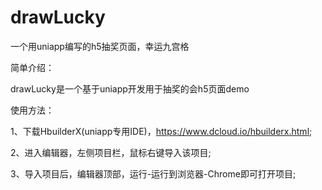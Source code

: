 # drawLucky
一个用uniapp编写的h5抽奖页面，幸运九宫格

简单介绍：

drawLucky是一个基于uniapp开发用于抽奖的会h5页面demo

使用方法：

1、下载HbuilderX(uniapp专用IDE)，https://www.dcloud.io/hbuilderx.html;

2、进入编辑器，左侧项目栏，鼠标右键导入该项目;

3、导入项目后，编辑器顶部，运行-运行到浏览器-Chrome即可打开项目;
